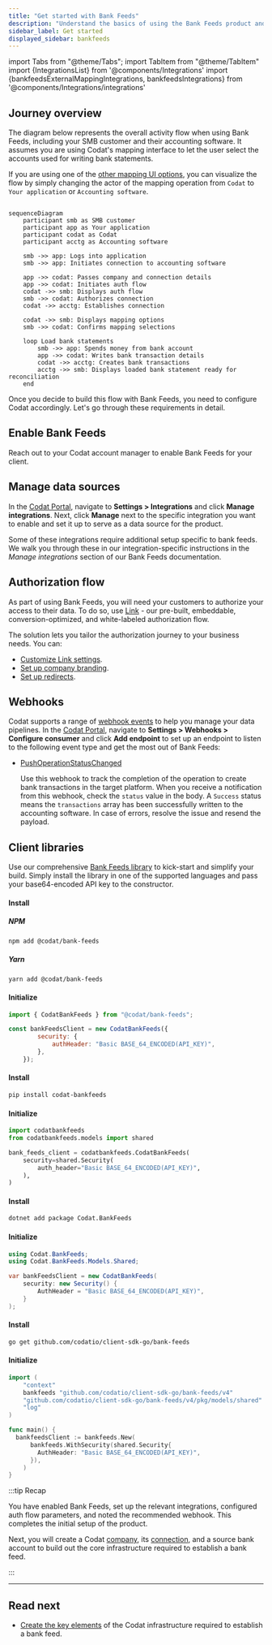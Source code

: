 ```yaml
---
title: "Get started with Bank Feeds"
description: "Understand the basics of using the Bank Feeds product and learn how to perform the initial setup for the product"
sidebar_label: Get started
displayed_sidebar: bankfeeds
---
```


import Tabs from "@theme/Tabs";
import TabItem from "@theme/TabItem"
import {IntegrationsList} from '@components/Integrations'
import {bankfeedsExternalMappingIntegrations, bankfeedsIntegrations} from '@components/Integrations/integrations'

## Journey overview

The diagram below represents the overall activity flow when using Bank Feeds, including your SMB customer and their accounting software. It assumes you are using Codat's mapping interface to let the user select the accounts used for writing bank statements.

If you are using one of the [other mapping UI options](/bank-feeds/mapping/overview), you can visualize the flow by simply changing the actor of the mapping operation from `Codat` to `Your application` or `Accounting software`.

```mermaid

sequenceDiagram
    participant smb as SMB customer
    participant app as Your application 
    participant codat as Codat
    participant acctg as Accounting software
    
    smb ->> app: Logs into application
    smb ->> app: Initiates connection to accounting software

    app ->> codat: Passes company and connection details
    app ->> codat: Initiates auth flow
    codat ->> smb: Displays auth flow
    smb ->> codat: Authorizes connection
    codat ->> acctg: Establishes connection
    
    codat ->> smb: Displays mapping options
    smb ->> codat: Confirms mapping selections
    
    loop Load bank statements
        smb ->> app: Spends money from bank account
        app ->> codat: Writes bank transaction details
        codat ->> acctg: Creates bank transactions
        acctg ->> smb: Displays loaded bank statement ready for reconciliation
    end

```

Once you decide to build this flow with Bank Feeds, you need to configure Codat accordingly. Let's go through these requirements in detail.

## Enable Bank Feeds

Reach out to your Codat account manager to enable Bank Feeds for your client. 

## Manage data sources

In the <a href="https://app.codat.io" target="_blank">Codat Portal</a>, navigate to **Settings > Integrations** and click **Manage integrations**. Next, click **Manage** next to the specific integration you want to enable and set it up to serve as a data source for the product. 

<IntegrationsList integrations={bankfeedsIntegrations}/>

Some of these integrations require additional setup specific to bank feeds. We walk you through these in our integration-specific instructions in the _Manage integrations_ section of our Bank Feeds documentation. 

## Authorization flow

As part of using Bank Feeds, you will need your customers to authorize your access to their data. To do so, use [Link](/auth-flow/authorize-embedded-link) - our pre-built, embeddable, conversion-optimized, and white-labeled authorization flow. 

The solution lets you tailor the authorization journey to your business needs. You can:

* [Customize Link settings](/auth-flow/customize/customize-link).
* [Set up company branding](/auth-flow/customize/branding).
* [Set up redirects](/auth-flow/customize/set-up-redirects).

## Webhooks

Codat supports a range of [webhook events](/using-the-api/webhooks/event-types) to help you manage your data pipelines. In the <a href="https://app.codat.io" target="_blank">Codat Portal</a>, navigate to **Settings > Webhooks > Configure consumer** and click **Add endpoint** to set up an endpoint to listen to the following event type and get the most out of Bank Feeds:

- [PushOperationStatusChanged](/using-the-api/webhooks/event-types)  

  Use this webhook to track the completion of the operation to create bank transactions in the target platform. When you receive a notification from this webhook, check the `status` value in the body. A `Success` status means the `transactions` array has been successfully written to the accounting software. In case of errors, resolve the issue and resend the payload.


## Client libraries

Use our comprehensive [Bank Feeds library](/get-started/libraries) to kick-start and simplify your build. 
Simply install the library in one of the supported languages and pass your base64-encoded API key to the constructor.

<Tabs>

<TabItem value="nodejs" label="TypeScript">

#### Install

##### NPM
```sh
npm add @codat/bank-feeds
```

##### Yarn
```sh
yarn add @codat/bank-feeds
```

#### Initialize

```javascript
import { CodatBankFeeds } from "@codat/bank-feeds";

const bankFeedsClient = new CodatBankFeeds({
        security: {
            authHeader: "Basic BASE_64_ENCODED(API_KEY)",
        },
    });
```

</TabItem>

<TabItem value="python" label="Python">

#### Install

```sh
pip install codat-bankfeeds
```

#### Initialize

```python
import codatbankfeeds
from codatbankfeeds.models import shared

bank_feeds_client = codatbankfeeds.CodatBankFeeds(
    security=shared.Security(
        auth_header="Basic BASE_64_ENCODED(API_KEY)",
    ),
)
```

</TabItem>

<TabItem value="csharp" label="C#">

#### Install

```sh
dotnet add package Codat.BankFeeds
```

#### Initialize

```csharp
using Codat.BankFeeds;
using Codat.BankFeeds.Models.Shared;

var bankFeedsClient = new CodatBankFeeds(
    security: new Security() {
        AuthHeader = "Basic BASE_64_ENCODED(API_KEY)",
    }
);
```

</TabItem>

<TabItem value="go" label="Go">

#### Install

```sh
go get github.com/codatio/client-sdk-go/bank-feeds
```

#### Initialize

```go
import (
	"context"
	bankfeeds "github.com/codatio/client-sdk-go/bank-feeds/v4"
	"github.com/codatio/client-sdk-go/bank-feeds/v4/pkg/models/shared"
	"log"
)

func main() {
  bankfeedsClient := bankfeeds.New(
      bankfeeds.WithSecurity(shared.Security{
        AuthHeader: "Basic BASE_64_ENCODED(API_KEY)",
      }),
    )
}

```

</TabItem>

</Tabs>


:::tip Recap

You have enabled Bank Feeds, set up the relevant integrations, configured auth flow parameters, and noted the recommended webhook. This completes the initial setup of the product. 

Next, you will create a Codat [company](../terms/company), its [connection](../terms/connection), and a source bank account to build out the core infrastructure required to establish a bank feed.
  
:::

---

## Read next

* [Create the key elements](/bank-feeds/create-account) of the Codat infrastructure required to establish a bank feed.